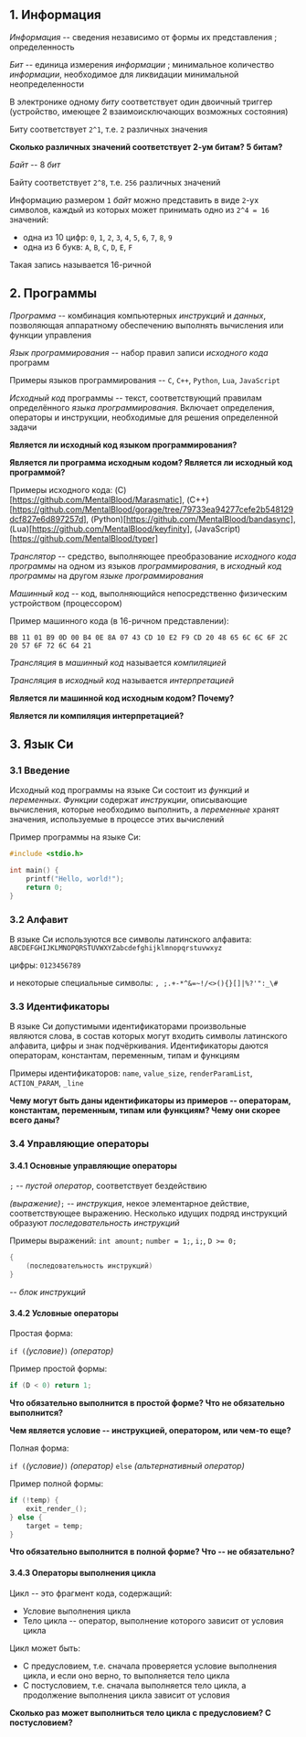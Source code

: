 ## 1. Информация

*Информация* -- сведения независимо от формы их представления ; определенность

*Бит* -- единица измерения *информации* ; минимальное количество *информации*, необходимое для ликвидации минимальной неопределенности

В электронике одному *биту* соответствует один двоичный триггер (устройство, имеющее 2 взаимоисключающих возможных состояния)

Биту соответствует `2^1`, т.е. `2` различных значения

**Сколько различных значений соответствует 2-ум битам? 5 битам?**

*Байт* -- 8 *бит*

Байту соответствует `2^8`, т.е. `256` различных значений

Информацию размером `1` *байт* можно представить в виде `2`-ух символов, каждый из которых может принимать одно из `2^4 = 16` значений:

* одна из 10 цифр: `0`, `1`, `2`, `3`, `4`, `5`, `6`, `7`, `8`, `9`
* одна из 6 букв: `A`, `B`, `C`, `D`, `E`, `F`

Такая запись называется 16-ричной



## 2. Программы

*Программа* -- комбинация компьютерных *инструкций* и *данных*, позволяющая аппаратному обеспечению выполнять вычисления или функции управления

*Язык программирования* -- набор правил записи *исходного кода* программ

Примеры языков программирования -- `C`, `C++`, `Python`, `Lua`, `JavaScript`

*Исходный код* программы -- текст, соответствующий правилам определённого *языка программирования*. Включает определения, операторы и инструкции, необходимые для решения определенной задачи

**Является ли исходный код языком программирования?**

**Является ли программа исходным кодом? Является ли исходный код программой?**

Примеры исходного кода: (C)[https://github.com/MentalBlood/Marasmatic], (C++)[https://github.com/MentalBlood/gorage/tree/79733ea94277cefe2b548129dcf827e6d897257d], (Python)[https://github.com/MentalBlood/bandasync], (Lua)[https://github.com/MentalBlood/keyfinity], (JavaScript)[https://github.com/MentalBlood/typer]

*Транслятор* -- средство, выполняющее преобразование *исходного кода* *программы* на одном из языков *программирования*, в *исходный код* *программы* на другом *языке программирования*

*Машинный код* -- код, выполняющийся непосредственно физическим устройством (процессором)

Пример машинного кода (в 16-ричном представлении):

```
BB 11 01 B9 0D 00 B4 0E 8A 07 43 CD 10 E2 F9 CD 20 48 65 6C 6C 6F 2C 20 57 6F 72 6C 64 21
```

*Трансляция* в *машинный код* называется *компиляцией*

*Трансляция* в *исходный код* называется *интерпретацией*

**Является ли машинной код исходным кодом? Почему?**

**Является ли компиляция интерпретацией?**



## 3. Язык Си

### 3.1 Введение

Исходный код программы на языке Си состоит из *функций* и *переменных*. *Функции* содержат *инструкции*, описывающие вычисления, которые необходимо выполнить, а *переменные* хранят значения, используемые в процессе этих вычислений

Пример программы на языке Си:

```C
#include <stdio.h>

int main() {
	printf("Hello, world!");
	return 0;
}
```

### 3.2 Алфавит

В языке Си используются все символы латинского алфавита: `ABCDEFGHIJKLMNOPQRSTUVWXYZabcdefghijklmnopqrstuvwxyz`

цифры: `0123456789`

и некоторые специальные символы: `, ;.+-*^&=~!/<>(){}[]|%?'":_\#`

### 3.3 Идентификаторы

В языке Си допустимыми идентификаторами произвольные являются слова, в состав которых могут входить символы латинского алфавита, цифры и знак подчёркивания. Идентификаторы даются операторам, константам, переменным, типам и функциям

Примеры идентификаторов: `name`, `value_size`, `renderParamList`, `ACTION_PARAM`, `_line`

**Чему могут быть даны идентификаторы из примеров -- операторам, константам, переменным, типам или функциям? Чему они скорее всего даны?**

### 3.4 Управляющие операторы

#### 3.4.1 Основные управляющие операторы

`;` -- *пустой оператор*, соответствует бездействию

*(выражение)*`;` -- *инструкция*, некое элементарное действие, соответствующее выражению. Несколько идущих подряд инструкций образуют *последовательность инструкций*

Примеры выражений: `int amount;` `number = 1;`, `i;`, `D >= 0;`

```C
{
	(последовательность инструкций)
}
```
-- *блок инструкций*

#### 3.4.2 Условные операторы

Простая форма:

`if (`*(условие)*`)` *(оператор)*

Пример простой формы:

```C
if (D < 0) return 1;
```

**Что обязательно выполнится в простой форме? Что не обязательно выполнится?**

**Чем является условие -- инструкцией, оператором, или чем-то еще?**

Полная форма:

`if (`*(условие)*`)` *(оператор)* `else` *(альтернативный оператор)*

Пример полной формы:

```C
if (!temp) {
	exit_render_();
} else {
	target = temp;
}
```

**Что обязательно выполнится в полной форме? Что -- не обязательно?**

#### 3.4.3 Операторы выполнения цикла

Цикл -- это фрагмент кода, содержащий:

* Условие выполнения цикла
* Тело цикла -- оператор, выполнение которого зависит от условия цикла

Цикл может быть:

* С предусловием, т.е. сначала проверяется условие выполнения цикла, и если оно верно, то выполняется тело цикла
* С постусловием, т.е. сначала выполняется тело цикла, а продолжение выполнения цикла зависит от условия

**Сколько раз может выполниться тело цикла с предусловием? С постусловием?**